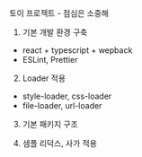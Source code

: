 토이 프로젝트 - 점심은 소중해

1. 기본 개발 환경 구축

- react + typescript + wepback
- ESLint, Prettier

2. Loader 적용

- style-loader, css-loader
- file-loader, url-loader

3. 기본 패키지 구조

4. 샘플 리덕스, 사가 적용
